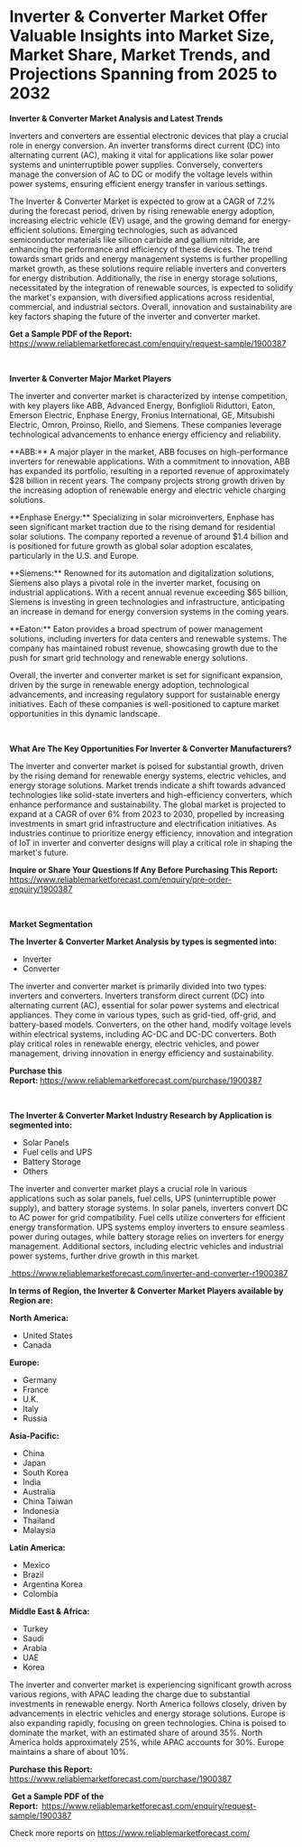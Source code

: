 <p><h1>Inverter & Converter Market Offer Valuable Insights into Market Size, Market Share, Market Trends, and Projections Spanning from 2025 to 2032</h1></p><p><strong>Inverter & Converter Market Analysis and Latest Trends</strong></p>
<p><p>Inverters and converters are essential electronic devices that play a crucial role in energy conversion. An inverter transforms direct current (DC) into alternating current (AC), making it vital for applications like solar power systems and uninterruptible power supplies. Conversely, converters manage the conversion of AC to DC or modify the voltage levels within power systems, ensuring efficient energy transfer in various settings.</p><p>The Inverter & Converter Market is expected to grow at a CAGR of 7.2% during the forecast period, driven by rising renewable energy adoption, increasing electric vehicle (EV) usage, and the growing demand for energy-efficient solutions. Emerging technologies, such as advanced semiconductor materials like silicon carbide and gallium nitride, are enhancing the performance and efficiency of these devices. The trend towards smart grids and energy management systems is further propelling market growth, as these solutions require reliable inverters and converters for energy distribution. Additionally, the rise in energy storage solutions, necessitated by the integration of renewable sources, is expected to solidify the market's expansion, with diversified applications across residential, commercial, and industrial sectors. Overall, innovation and sustainability are key factors shaping the future of the inverter and converter market.</p></p>
<p><strong>Get a Sample PDF of the Report:&nbsp;</strong> <a href="https://www.reliablemarketforecast.com/enquiry/request-sample/1900387?utm_campaign=3069&utm_medium=2&utm_source=Github&utm_content=ia&utm_term=06042025&utm_id=inverter-converter">https://www.reliablemarketforecast.com/enquiry/request-sample/1900387</a></p>
<p>&nbsp;</p>
<p><strong>Inverter & Converter Major Market Players</strong></p>
<p><p>The inverter and converter market is characterized by intense competition, with key players like ABB, Advanced Energy, Bonfiglioli Riduttori, Eaton, Emerson Electric, Enphase Energy, Fronius International, GE, Mitsubishi Electric, Omron, Proinso, Riello, and Siemens. These companies leverage technological advancements to enhance energy efficiency and reliability.</p><p>**ABB:** A major player in the market, ABB focuses on high-performance inverters for renewable applications. With a commitment to innovation, ABB has expanded its portfolio, resulting in a reported revenue of approximately $28 billion in recent years. The company projects strong growth driven by the increasing adoption of renewable energy and electric vehicle charging solutions.</p><p>**Enphase Energy:** Specializing in solar microinverters, Enphase has seen significant market traction due to the rising demand for residential solar solutions. The company reported a revenue of around $1.4 billion and is positioned for future growth as global solar adoption escalates, particularly in the U.S. and Europe.</p><p>**Siemens:** Renowned for its automation and digitalization solutions, Siemens also plays a pivotal role in the inverter market, focusing on industrial applications. With a recent annual revenue exceeding $65 billion, Siemens is investing in green technologies and infrastructure, anticipating an increase in demand for energy conversion systems in the coming years.</p><p>**Eaton:** Eaton provides a broad spectrum of power management solutions, including inverters for data centers and renewable systems. The company has maintained robust revenue, showcasing growth due to the push for smart grid technology and renewable energy solutions.</p><p>Overall, the inverter and converter market is set for significant expansion, driven by the surge in renewable energy adoption, technological advancements, and increasing regulatory support for sustainable energy initiatives. Each of these companies is well-positioned to capture market opportunities in this dynamic landscape.</p></p>
<p>&nbsp;</p>
<p><strong>What Are The Key Opportunities For Inverter & Converter Manufacturers?</strong></p>
<p><p>The inverter and converter market is poised for substantial growth, driven by the rising demand for renewable energy systems, electric vehicles, and energy storage solutions. Market trends indicate a shift towards advanced technologies like solid-state inverters and high-efficiency converters, which enhance performance and sustainability. The global market is projected to expand at a CAGR of over 6% from 2023 to 2030, propelled by increasing investments in smart grid infrastructure and electrification initiatives. As industries continue to prioritize energy efficiency, innovation and integration of IoT in inverter and converter designs will play a critical role in shaping the market's future.</p></p>
<p><strong>Inquire or Share Your Questions If Any Before Purchasing This Report:</strong> <a href="https://www.reliablemarketforecast.com/enquiry/pre-order-enquiry/1900387?utm_campaign=3069&utm_medium=2&utm_source=Github&utm_content=ia&utm_term=06042025&utm_id=inverter-converter">https://www.reliablemarketforecast.com/enquiry/pre-order-enquiry/1900387</a></p>
<p>&nbsp;</p>
<p><strong>Market Segmentation</strong></p>
<p><strong>The Inverter & Converter Market Analysis by types is segmented into:</strong></p>
<p><ul><li>Inverter</li><li>Converter</li></ul></p>
<p><p>The inverter and converter market is primarily divided into two types: inverters and converters. Inverters transform direct current (DC) into alternating current (AC), essential for solar power systems and electrical appliances. They come in various types, such as grid-tied, off-grid, and battery-based models. Converters, on the other hand, modify voltage levels within electrical systems, including AC-DC and DC-DC converters. Both play critical roles in renewable energy, electric vehicles, and power management, driving innovation in energy efficiency and sustainability.</p></p>
<p><strong>Purchase this Report:&nbsp;</strong><a href="https://www.reliablemarketforecast.com/purchase/1900387?utm_campaign=3069&utm_medium=2&utm_source=Github&utm_content=ia&utm_term=06042025&utm_id=inverter-converter">https://www.reliablemarketforecast.com/purchase/1900387</a></p>
<p>&nbsp;</p>
<p><strong>The Inverter & Converter Market Industry Research by Application is segmented into:</strong></p>
<p><ul><li>Solar Panels</li><li>Fuel cells and UPS</li><li>Battery Storage</li><li>Others</li></ul></p>
<p><p>The inverter and converter market plays a crucial role in various applications such as solar panels, fuel cells, UPS (uninterruptible power supply), and battery storage systems. In solar panels, inverters convert DC to AC power for grid compatibility. Fuel cells utilize converters for efficient energy transformation. UPS systems employ inverters to ensure seamless power during outages, while battery storage relies on inverters for energy management. Additional sectors, including electric vehicles and industrial power systems, further drive growth in this market.</p></p>
<p><a href="https://www.reliablemarketforecast.com/inverter-and-converter-r1900387?utm_campaign=3069&utm_medium=2&utm_source=Github&utm_content=ia&utm_term=06042025&utm_id=inverter-converter">&nbsp;https://www.reliablemarketforecast.com/inverter-and-converter-r1900387</a></p>
<p><strong>In terms of Region, the Inverter & Converter Market Players available by Region are:</strong></p>
<p>
    <p> <strong> North America: </strong>
        <ul>
            <li>United States</li>
            <li>Canada</li>
        </ul>
        </p> 
    <p> <strong> Europe: </strong>
        <ul>
            <li>Germany</li>
            <li>France</li>
            <li>U.K.</li>
            <li>Italy</li>
            <li>Russia</li>
        </ul>
        </p> 
    <p> <strong> Asia-Pacific: </strong>
        <ul>
            <li>China</li>
            <li>Japan</li>
            <li>South Korea</li>
            <li>India</li>
            <li>Australia</li>
            <li>China Taiwan</li>
            <li>Indonesia</li>
            <li>Thailand</li>
            <li>Malaysia</li>
        </ul>
        </p> 
    <p> <strong> Latin America: </strong>
        <ul>
            <li>Mexico</li>
            <li>Brazil</li>
            <li>Argentina Korea</li>
            <li>Colombia</li>
        </ul>
        </p> 
    <p> <strong> Middle East & Africa: </strong>
        <ul>
            <li>Turkey</li>
            <li>Saudi</li>
            <li>Arabia</li>
            <li>UAE</li>
            <li>Korea</li>
        </ul>
    </p>
    </p>
<p><p>The inverter and converter market is experiencing significant growth across various regions, with APAC leading the charge due to substantial investments in renewable energy. North America follows closely, driven by advancements in electric vehicles and energy storage solutions. Europe is also expanding rapidly, focusing on green technologies. China is poised to dominate the market, with an estimated share of around 35%. North America holds approximately 25%, while APAC accounts for 30%. Europe maintains a share of about 10%.</p></p>
<p><strong>Purchase this Report: </strong><a href="https://www.reliablemarketforecast.com/purchase/1900387?utm_campaign=3069&utm_medium=2&utm_source=Github&utm_content=ia&utm_term=06042025&utm_id=inverter-converter">https://www.reliablemarketforecast.com/purchase/1900387</a></p>
<p>&nbsp;<strong>Get a Sample PDF of the Report:&nbsp;&nbsp;</strong><a href="https://www.reliablemarketforecast.com/enquiry/request-sample/1900387?utm_campaign=3069&utm_medium=2&utm_source=Github&utm_content=ia&utm_term=06042025&utm_id=inverter-converter">https://www.reliablemarketforecast.com/enquiry/request-sample/1900387</a></p>
<p><strong></strong></p>
<p>Check more reports on <a href="https://www.reliablemarketforecast.com/?utm_campaign=3069&utm_medium=2&utm_source=Github&utm_content=ia&utm_term=06042025&utm_id=inverter-converter">https://www.reliablemarketforecast.com/</a></p>